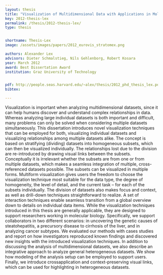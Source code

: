 ```yaml
---
layout: thesis
title: "Visualization of Multidimensional Data with Applications in Molecular Biology"
key: 2012-thesis-lex
permalink: /thesis/2012-thesis-lex/
type: thesis


shortname: Thesis-Lex
image: /assets/images/papers/2012_eurovis_stratomex.png

authors: Alexander Lex
advisors: Dieter Schmalstieg, Nils Gehlenborg, Robert Kosara
year: March 2012
award: Best Dissertation Award 
institution: Graz University of Technology


pdf: http://people.seas.harvard.edu/~alex/thesis/2012_phd_thesis_lex.pdf
bibtex:

---
```


Visualization is important when analyzing multidimensional datasets, since it can help humans discover and understand complex relationships in data. Whereas analyzing large individual datasets is both important and difficult, many problems can only be solved when considering multiple datasets simultaneously. This dissertation introduces novel visualization techniques that can be employed for both, visualizing individual datasets and visualizing relationships among multiple datasets alike. The concept is based on stratifying (dividing) datasets into homogeneous subsets, which can then be visualized individually. The relationships lost due to the division are re-introduced by drawing visual links between the subsets. Conceptually it is irrelevant whether the subsets are from one or from multiple datasets, which makes a seamless integration of multiple, cross-referenced datasets possible. The subsets can be visualized in multiple forms. Multiform visualization gives users the freedom to choose the visualization technique most suitable for the data type, the degree of homogeneity, the level of detail, and the current task – for each of the subsets individually. The division of datasets also makes focus and context, as well as drill-down techniques straightforward to realize. A set of interaction techniques enable seamless transition from a global overview down to details on individual data items. 
While the visualization techniques introduced in this thesis are generally applicable, they are designed to support researchers working in molecular biology. Specifically, we support collaborators in two different scenarios: in uncovering the genetic causes of steatohepatitis, a precursory disease to cirrhosis of the liver, and in analyzing cancer subtypes. We evaluated our methods with cases studies and report on how investigators reproduced known findings and discovered new insights with the introduced visualization techniques. 
In addition to discussing the analysis of multidimensional datasets, we also describe an integrative approach to analyze general heterogeneous datasets. We show how modeling of the analysis setup can be employed to support users. Finally, we introduce crossapplication and context-preserving visual links, which can be used for highlighting in heterogeneous datasets.